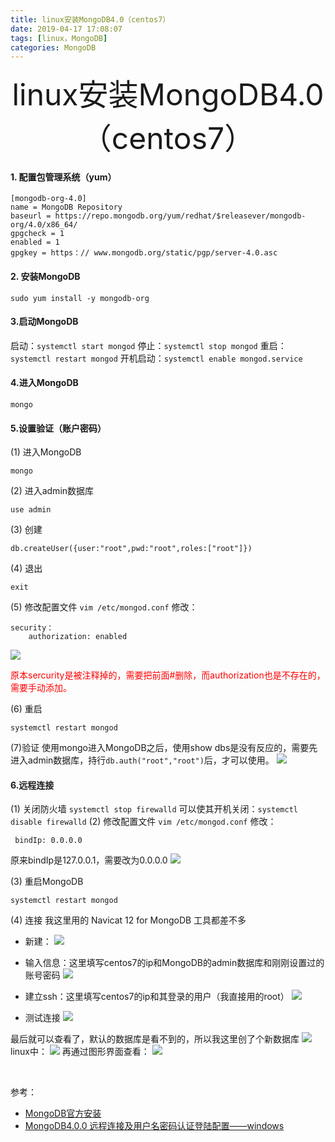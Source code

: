 ```yaml
---
title: linux安装MongoDB4.0（centos7）
date: 2019-04-17 17:08:07
tags: [linux，MongoDB]
categories: MongoDB
---
```


<div align='center' ><font size='70'>linux安装MongoDB4.0（centos7）</font></div>

<!-- more -->

#### 1. 配置包管理系统（yum） ####
```shell
[mongodb-org-4.0] 
name = MongoDB Repository 
baseurl = https://repo.mongodb.org/yum/redhat/$releasever/mongodb-org/4.0/x86_64/ 
gpgcheck = 1 
enabled = 1 
gpgkey = https：// www.mongodb.org/static/pgp/server-4.0.asc
```
#### 2. 安装MongoDB ####
```shell
sudo yum install -y mongodb-org
```

#### 3.启动MongoDB ####
启动：`systemctl start mongod`
停止：`systemctl stop mongod`
重启：`systemctl restart mongod`
开机启动：`systemctl enable mongod.service`

#### 4.进入MongoDB ####
```shell
mongo
```

#### 5.设置验证（账户密码） ####
(1) 进入MongoDB
```shell
mongo
```
(2) 进入admin数据库
```shell
use admin
```
(3) 创建
```shell
db.createUser({user:"root",pwd:"root",roles:["root"]})
```
(4) 退出
```shell
exit
```
(5) 修改配置文件
`vim /etc/mongod.conf`
修改：
```shell
security：
    authorization: enabled
```
![](https://fuzui.oss-cn-shenzhen.aliyuncs.com/img/20190417163444.png)

<font color="red">原本sercurity是被注释掉的，需要把前面#删除，而authorization也是不存在的，需要手动添加。</font>

(6) 重启
```shell
systemctl restart mongod
```
(7)验证
使用mongo进入MongoDB之后，使用show dbs是没有反应的，需要先进入admin数据库，持行`db.auth("root","root")`后，才可以使用。
![](https://fuzui.oss-cn-shenzhen.aliyuncs.com/img/20190417164057.png)

#### 6.远程连接 ####
(1) 关闭防火墙
`systemctl stop firewalld`
可以使其开机关闭：`systemctl disable firewalld`
(2) 修改配置文件
`vim /etc/mongod.conf`
修改：
```shell
 bindIp: 0.0.0.0
```
 原来bindIp是127.0.0.1，需要改为0.0.0.0
 ![](https://fuzui.oss-cn-shenzhen.aliyuncs.com/img/20190417164501.png)

(3) 重启MongoDB
```shell
systemctl restart mongod
```
(4)	连接
我这里用的 Navicat 12 for MongoDB
工具都差不多
* 新建：
![](https://fuzui.oss-cn-shenzhen.aliyuncs.com/img/20190417164725.png)

* 输入信息：这里填写centos7的ip和MongoDB的admin数据库和刚刚设置过的账号密码
![](https://fuzui.oss-cn-shenzhen.aliyuncs.com/img/$PE@Q7]7T~E]PPG%W`%6G59.png)

* 建立ssh：这里填写centos7的ip和其登录的用户（我直接用的root）
![](https://fuzui.oss-cn-shenzhen.aliyuncs.com/img/GFA@R3BFTAV[O_0[$OV~S$G.png)


* 测试连接
![](https://fuzui.oss-cn-shenzhen.aliyuncs.com/img/20190417165508.png)

最后就可以查看了，默认的数据库是看不到的，所以我这里创了个新数据库
![](https://fuzui.oss-cn-shenzhen.aliyuncs.com/img/20190417165631.png)
linux中：
![](https://fuzui.oss-cn-shenzhen.aliyuncs.com/img/20190417170126.png)
再通过图形界面查看：
![](https://fuzui.oss-cn-shenzhen.aliyuncs.com/img/20190417170229.png)

<br>


参考：
* [MongoDB官方安装](https://docs.mongodb.com/manual/tutorial/install-mongodb-on-red-hat/)
* [MongoDB4.0.0 远程连接及用户名密码认证登陆配置——windows](https://blog.csdn.net/qq_26896281/article/details/81206492)


